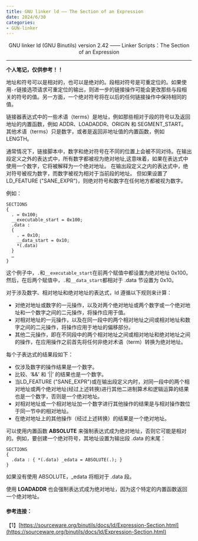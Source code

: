 ```yaml
---
title: GNU linker ld —— The Section of an Expression
date: 2024/6/30
categories: 
- GUN-linker
---
```


<center>
GNU linker ld (GNU Binutils) version 2.42 —— Linker Scripts：The Section of an Expression
</center>

<!--more-->

***

**个人笔记，仅供参考！！**

地址和符号可以是相对的，也可以是绝对的。段相对符号是可重定位的。如果使用`-r`链接选项请求可重定位的输出，则进一步的链接操作可能会更改那些与段相关的符号的值。另一方面，一个绝对符号将在以后的任何链接操作中保持相同的值。

链接器表达式中的一些术语（terms）是地址，例如那些相对于段的符号以及返回地址的内置函数，例如 ADDR、LOADADDR、ORIGIN 和 SEGMENT_START。
其他术语（terms）只是数字，或者是返回非地址值的内置函数，例如 LENGTH。


通常情况下，链接脚本中，数字和绝对符号在不同的位置上会被不同对待。在输出段定义之外的表达式中，所有数字都被视为绝对地址,这意味着，如果在表达式中使用一个数字，它将被解释为一个绝对地址。
在输出段定义之内的表达式中，绝对符号被视为数字，而数字被视为相对于当前段的地址。
但如果设置了 LD_FEATURE ("SANE_EXPR")，则绝对符号和数字在任何地方都被视为数字。

例如：
```
SECTIONS
{
  . = 0x100;
  __executable_start = 0x100;
  .data :
  {
    . = 0x10;
    __data_start = 0x10;
    *(.data)
  }
  …
}
```
这个例子中，`.`和`__executable_start`在前两个赋值中都设置为绝对地址 0x100。
然后，在后两个赋值中，`.`和`__data_start`都相对于 .data 节设置为 0x10。


对于涉及数字、相对地址和绝对地址的表达式，ld 遵循以下规则来计算：
- 对绝对地址或数字的一元操作，以及对两个绝对地址或两个数字或一个绝对地址和一个数字之间的二元操作，将操作应用于值。
- 对相对地址的一元操作，以及在同一段中的两个相对地址之间或相对地址和数字之间的二元操作，将操作应用于地址的偏移部分。
- 其他二元操作，即在不同段中的两个相对地址之间或相对地址和绝对地址之间的操作，在应用操作之前首先将任何非绝对术语（term）转换为绝对地址。


每个子表达式的结果段如下：
- 仅涉及数字的操作结果是一个数字。
- 比较、‘&&’ 和 ‘||’ 的结果也是一个数字。
- 当LD_FEATURE ("SANE_EXPR")或在输出段定义内时，对同一段中的两个相对地址或两个绝对地址(经过上述转换)进行其他二进制算术和逻辑运算的结果也是一个数字，否则是一个绝对地址。
- 对相对地址或一个相对地址加一个数字进行其他操作的结果是与相对操作数位于同一节中的相对地址。
- 在绝对地址上的其他操作（经过上述转换）的结果是一个绝对地址。

可以使用内置函数 **ABSOLUTE** 来强制表达式成为绝对地址，否则它可能是相对的。例如，要创建一个绝对符号，其地址设置为输出段 .data 的末尾：
```
SECTIONS
{
  .data : { *(.data) _edata = ABSOLUTE(.); }
}
```
如果没有使用 ABSOLUTE，_edata 将相对于 .data 段。

使用 **LOADADDR** 也会强制表达式成为绝对地址，因为这个特定的内置函数返回一个绝对地址。


#### 参考连接：
【1】[https://sourceware.org/binutils/docs/ld/Expression-Section.html](https://sourceware.org/binutils/docs/ld/Expression-Section.html)
